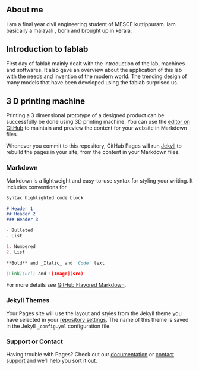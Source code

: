 ## About me
I am a final year civil engineering student of MESCE kuttippuram. Iam basically a malayali , born and brought up in kerala.
## Introduction to fablab
  First day of fablab mainly dealt with the introduction of the lab, machines and softwares. It also gave an overview about the application of this lab with the needs and invention of the modern world. The trending design of many models that have been developed using the fablab surprised us.
  ## 3 D printing machine
  Printing a 3 dimensional prototype of a designed product can be successfully be done using 3D printing machine. 
You can use the [editor on GitHub](https://github.com/Thasneembanu/Thasneembanu.github.io/edit/master/README.md) to maintain and preview the content for your website in Markdown files.

Whenever you commit to this repository, GitHub Pages will run [Jekyll](https://jekyllrb.com/) to rebuild the pages in your site, from the content in your Markdown files.

### Markdown

Markdown is a lightweight and easy-to-use syntax for styling your writing. It includes conventions for

```markdown
Syntax highlighted code block

# Header 1
## Header 2
### Header 3

- Bulleted
- List

1. Numbered
2. List

**Bold** and _Italic_ and `Code` text

[Link](url) and ![Image](src)
```

For more details see [GitHub Flavored Markdown](https://guides.github.com/features/mastering-markdown/).

### Jekyll Themes

Your Pages site will use the layout and styles from the Jekyll theme you have selected in your [repository settings](https://github.com/Thasneembanu/Thasneembanu.github.io/settings). The name of this theme is saved in the Jekyll `_config.yml` configuration file.

### Support or Contact

Having trouble with Pages? Check out our [documentation](https://help.github.com/categories/github-pages-basics/) or [contact support](https://github.com/contact) and we’ll help you sort it out.
